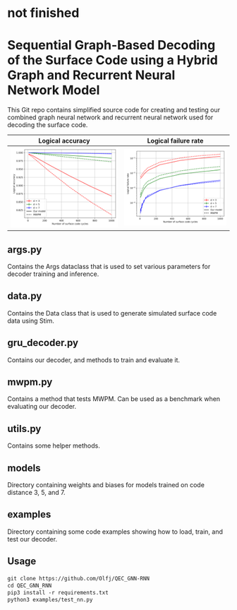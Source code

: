 # not finished 

# Sequential Graph-Based Decoding of the Surface Code using a Hybrid Graph and Recurrent Neural Network Model

This Git repo contains simplified source code for creating and testing our combined graph neural network and recurrent neural network used for decoding the surface code.

Logical accuracy | Logical failure rate
:-------------------------:|:-------------------------:
![accuracy](https://github.com/Olfj/QEC_GNN-RNN/blob/main/figures/performance_t_accuracy.png) | ![failure](https://github.com/Olfj/QEC_GNN-RNN/blob/main/figures/performance_t_failure.png)

## args.py

Contains the Args dataclass that is used to set various parameters for decoder training and inference.

## data.py

Contains the Data class that is used to generate simulated surface code data using Stim. 

## gru_decoder.py

Contains our decoder, and methods to train and evaluate it.

## mwpm.py

Contains a method that tests MWPM. Can be used as a benchmark when evaluating our decoder.

## utils.py

Contains some helper methods.

## models

Directory containing weights and biases for models trained on code distance 3, 5, and 7.

## examples

Directory containing some code examples showing how to load, train, and test our decoder.

## Usage 

```
git clone https://github.com/Olfj/QEC_GNN-RNN
cd QEC_GNN_RNN
pip3 install -r requirements.txt
python3 examples/test_nn.py
```
